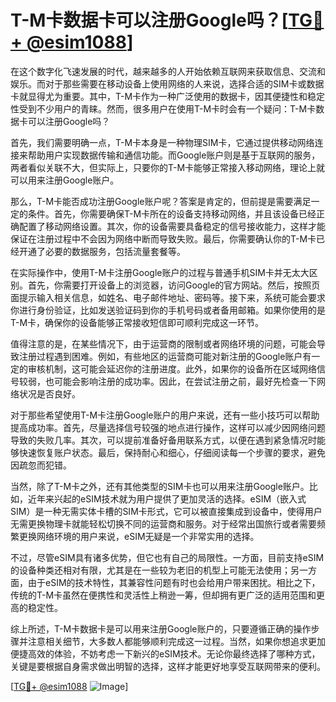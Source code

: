 # T-M卡数据卡可以注册Google吗？[[TG💪+ @esim1088](https://t.me/s/esim1088)]

在这个数字化飞速发展的时代，越来越多的人开始依赖互联网来获取信息、交流和娱乐。而对于那些需要在移动设备上使用网络的人来说，选择合适的SIM卡或数据卡就显得尤为重要。其中，T-M卡作为一种广泛使用的数据卡，因其便捷性和稳定性受到不少用户的青睐。然而，很多用户在使用T-M卡时会有一个疑问：T-M卡数据卡可以注册Google吗？

首先，我们需要明确一点，T-M卡本身是一种物理SIM卡，它通过提供移动网络连接来帮助用户实现数据传输和通信功能。而Google账户则是基于互联网的服务，两者看似关联不大，但实际上，只要你的T-M卡能够正常接入移动网络，理论上就可以用来注册Google账户。

那么，T-M卡能否成功注册Google账户呢？答案是肯定的，但前提是需要满足一定的条件。首先，你需要确保T-M卡所在的设备支持移动网络，并且该设备已经正确配置了移动网络设置。其次，你的设备需要具备稳定的信号接收能力，这样才能保证在注册过程中不会因为网络中断而导致失败。最后，你需要确认你的T-M卡已经开通了必要的数据服务，包括流量套餐等。

在实际操作中，使用T-M卡注册Google账户的过程与普通手机SIM卡并无太大区别。首先，你需要打开设备上的浏览器，访问Google的官方网站。然后，按照页面提示输入相关信息，如姓名、电子邮件地址、密码等。接下来，系统可能会要求你进行身份验证，比如发送验证码到你的手机号码或者备用邮箱。如果你使用的是T-M卡，确保你的设备能够正常接收短信即可顺利完成这一环节。

值得注意的是，在某些情况下，由于运营商的限制或者网络环境的问题，可能会导致注册过程遇到困难。例如，有些地区的运营商可能对新注册的Google账户有一定的审核机制，这可能会延迟你的注册进度。此外，如果你的设备所在区域网络信号较弱，也可能会影响注册的成功率。因此，在尝试注册之前，最好先检查一下网络状况是否良好。

对于那些希望使用T-M卡注册Google账户的用户来说，还有一些小技巧可以帮助提高成功率。首先，尽量选择信号较强的地点进行操作，这样可以减少因网络问题导致的失败几率。其次，可以提前准备好备用联系方式，以便在遇到紧急情况时能够快速恢复账户状态。最后，保持耐心和细心，仔细阅读每一个步骤的要求，避免因疏忽而犯错。

当然，除了T-M卡之外，还有其他类型的SIM卡也可以用来注册Google账户。比如，近年来兴起的eSIM技术就为用户提供了更加灵活的选择。eSIM（嵌入式SIM）是一种无需实体卡槽的SIM卡形式，它可以被直接集成到设备中，使得用户无需更换物理卡就能轻松切换不同的运营商和服务。对于经常出国旅行或者需要频繁更换网络环境的用户来说，eSIM无疑是一个非常实用的选择。

不过，尽管eSIM具有诸多优势，但它也有自己的局限性。一方面，目前支持eSIM的设备种类还相对有限，尤其是在一些较为老旧的机型上可能无法使用；另一方面，由于eSIM的技术特性，其兼容性问题有时也会给用户带来困扰。相比之下，传统的T-M卡虽然在便携性和灵活性上稍逊一筹，但却拥有更广泛的适用范围和更高的稳定性。

综上所述，T-M卡数据卡是可以用来注册Google账户的，只要遵循正确的操作步骤并注意相关细节，大多数人都能够顺利完成这一过程。当然，如果你想追求更加便捷高效的体验，不妨考虑一下新兴的eSIM技术。无论你最终选择了哪种方式，关键是要根据自身需求做出明智的选择，这样才能更好地享受互联网带来的便利。

[[TG💪+ @esim1088](https://t.me/s/esim1088) ![Image](https://i.postimg.cc/4NQfJmqS/Snipaste-2025-05-13-00-14-12.png)]